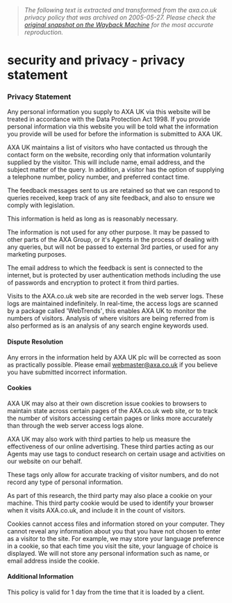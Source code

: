 > *The following text is extracted and transformed from the axa.co.uk privacy policy that was archived on 2005-05-27. Please check the [original snapshot on the Wayback Machine](https://web.archive.org/web/20050527124515id_/http%3A//www.axa.co.uk/security_privacy/index.html) for the most accurate reproduction.*

# security and privacy - privacy statement

### Privacy Statement

Any personal information you supply to AXA UK via this website will be treated in accordance with the Data Protection Act 1998. If you provide personal information via this website you will be told what the information you provide will be used for before the information is submitted to AXA UK.

AXA UK maintains a list of visitors who have contacted us through the contact form on the website‚ recording only that information voluntarily supplied by the visitor. This will include name‚ email address‚ and the subject matter of the query. In addition‚ a visitor has the option of supplying a telephone number‚ policy number‚ and preferred contact time.

The feedback messages sent to us are retained so that we can respond to queries received‚ keep track of any site feedback‚ and also to ensure we comply with legislation.

This information is held as long as is reasonably necessary.

The information is not used for any other purpose. It may be passed to other parts of the AXA Group‚ or it's Agents in the process of dealing with any queries‚ but will not be passed to external 3rd parties‚ or used for any marketing purposes.

The email address to which the feedback is sent is connected to the internet‚ but is protected by user authentication methods including the use of passwords and encryption to protect it from third parties.

Visits to the AXA.co.uk web site are recorded in the web server logs. These logs are maintained indefinitely. In real-time‚ the access logs are scanned by a package called 'WebTrends'‚ this enables AXA UK to monitor the numbers of visitors. Analysis of where visitors are being referred from is also performed as is an analysis of any search engine keywords used.

#### Dispute Resolution

Any errors in the information held by AXA UK plc will be corrected as soon as practically possible. Please email webmaster@axa.co.uk if you believe you have submitted incorrect information.

#### Cookies

AXA UK may also at their own discretion issue cookies to browsers to maintain state across certain pages of the AXA.co.uk web site‚ or to track the number of visitors accessing certain pages or links more accurately than through the web server access logs alone.

AXA UK may also work with third parties to help us measure the effectiveness of our online advertising. These third parties acting as our Agents may use tags to conduct research on certain usage and activities on our website on our behalf.

These tags only allow for accurate tracking of visitor numbers‚ and do not record any type of personal information.

As part of this research‚ the third party may also place a cookie on your machine. This third party cookie would be used to identify your browser when it visits AXA.co.uk‚ and include it in the count of visitors.

Cookies cannot access files and information stored on your computer. They cannot reveal any information about you that you have not chosen to enter as a visitor to the site. For example‚ we may store your language preference in a cookie‚ so that each time you visit the site‚ your language of choice is displayed. We will not store any personal information such as name‚ or email address inside the cookie.

#### Additional Information

This policy is valid for 1 day from the time that it is loaded by a client.
